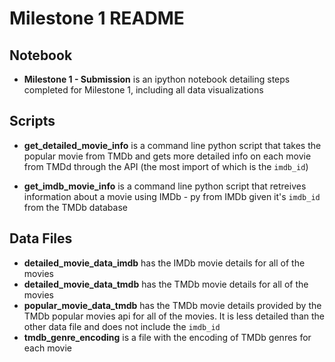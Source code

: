 # Milestone 1 README

## Notebook

* **Milestone 1 - Submission** is an ipython notebook detailing steps completed for Milestone 1, including all data visualizations

## Scripts

* **get_detailed_movie_info** is a command line python script that takes the popular movie from TMDb and gets more detailed info on each movie from TMDd through the API (the most import of which is the `imdb_id`)

* **get_imdb_movie_info** is a command line python script that retreives information about a movie using IMDb - py from IMDb given it's `imdb_id` from the TMDb database

## Data Files

* **detailed_movie_data_imdb** has the IMDb movie details for all of the movies
* **detailed_movie_data_tmdb** has the TMDb movie details for all of the movies
* **popular_movie_data_tmdb** has the TMDb movie details provided by the TMDb popular movies api for all of the movies. It is less detailed than the other data file and does not include the `imdb_id`
* **tmdb_genre_encoding** is a file with the encoding of TMDb genres for each movie  

